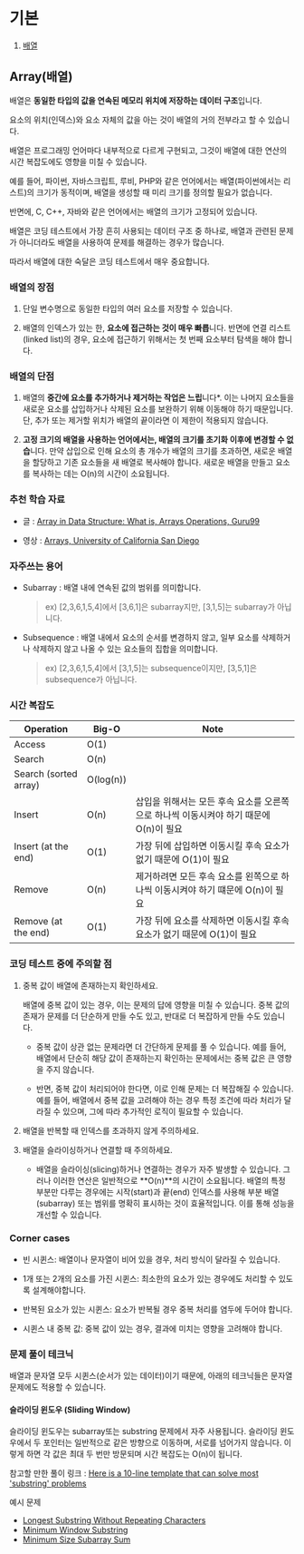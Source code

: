 # 기본

1. [배열](<#Array(배열)>)

## Array(배열)

배열은 **동일한 타입의 값을 연속된 메모리 위치에 저장하는 데이터 구조**입니다.

요소의 위치(인덱스)와 요소 자체의 값을 아는 것이 배열의 거의 전부라고 할 수 있습니다.

배열은 프로그래밍 언어마다 내부적으로 다르게 구현되고, 그것이 배열에 대한 연산의 시간 복잡도에도 영향을 미칠 수 있습니다.

예를 들어, 파이썬, 자바스크립트, 루비, PHP와 같은 언어에서는 배열(파이썬에서는 리스트)의 크기가 동적이며, 배열을 생성할 때 미리 크기를 정의할 필요가 없습니다.

반면에, C, C++, 자바와 같은 언어에서는 배열의 크기가 고정되어 있습니다.

배열은 코딩 테스트에서 가장 흔히 사용되는 데이터 구조 중 하나로, 배열과 관련된 문제가 아니더라도 배열을 사용하여 문제를 해결하는 경우가 많습니다.

따라서 배열에 대한 숙달은 코딩 테스트에서 매우 중요합니다.

### 배열의 장점

1. 단일 변수명으로 동일한 타입의 여러 요소를 저장할 수 있습니다.

2. 배열의 인덱스가 있는 한, **요소에 접근하는 것이 매우 빠릅**니다. 반면에 연결 리스트(linked list)의 경우, 요소에 접근하기 위해서는 첫 번째 요소부터 탐색을 해야 합니다.

### 배열의 단점

1. 배열의 **중간에 요소를 추가하거나 제거하는 작업은 느립**니다\*. 이는 나머지 요소들을 새로운 요소를 삽입하거나 삭제된 요소를 보완하기 위해 이동해야 하기 때문입니다. 단, 추가 또는 제거할 위치가 배열의 끝이라면 이 제한이 적용되지 않습니다.

2. **고정 크기의 배열을 사용하는 언어에서는, 배열의 크기를 초기화 이후에 변경할 수 없습**니다. 만약 삽입으로 인해 요소의 총 개수가 배열의 크기를 초과하면, 새로운 배열을 할당하고 기존 요소들을 새 배열로 복사해야 합니다. 새로운 배열을 만들고 요소를 복사하는 데는 O(n)의 시간이 소요됩니다.

### 추천 학습 자료

- 글 : [Array in Data Structure: What is, Arrays Operations, Guru99](https://www.guru99.com/array-data-structure.html)

- 영상 : [Arrays, University of California San Diego](https://www.coursera.org/lecture/data-structures/arrays-OsBSF)

### 자주쓰는 용어

- Subarray : 배열 내에 연속된 값의 범위를 의미합니다.

  > ex) [2,3,6,1,5,4]에서 [3,6,1]은 subarray지만, [3,1,5]는 subarray가 아닙니다.

- Subsequence : 배열 내에서 요소의 순서를 변경하지 않고, 일부 요소를 삭제하거나 삭제하지 않고 나올 수 있는 요소들의 집합을 의미합니다.
  > ex) [2,3,6,1,5,4]에서 [3,1,5]는 subsequence이지만, [3,5,1]은 subsequence가 아닙니다.

### 시간 복잡도

| Operation | Big-O | Note |
| --- | --- | --- |
| Access | O(1) |  |
| Search | O(n) |  |
| Search (sorted array) | O(log(n)) |  |
| Insert | O(n) | 삽입을 위해서는 모든 후속 요소를 오른쪽으로 하나씩 이동시켜야 하기 때문에 O(n)이 필요 |
| Insert (at the end) | O(1) | 가장 뒤에 삽입하면 이동시킬 후속 요소가 없기 때문에 O(1)이 필요 |
| Remove | O(n) | 제거하려면 모든 후속 요소를 왼쪽으로 하나씩 이동시켜야 하기 떄문에 O(n)이 필요 |
| Remove (at the end) | O(1) | 가장 뒤에 요소를 삭제하면 이동시킬 후속 요소가 없기 때문에 O(1)이 필요 |

### 코딩 테스트 중에 주의할 점

1. 중복 값이 배열에 존재하는지 확인하세요.

   배열에 중복 값이 있는 경우, 이는 문제의 답에 영향을 미칠 수 있습니다. 중복 값의 존재가 문제를 더 단순하게 만들 수도 있고, 반대로 더 복잡하게 만들 수도 있습니다.

   - 중복 값이 상관 없는 문제라면 더 간단하게 문제를 풀 수 있습니다. 예를 들어, 배열에서 단순히 해당 값이 존재하는지 확인하는 문제에서는 중복 값은 큰 영향을 주지 않습니다.

   - 반면, 중복 값이 처리되어야 한다면, 이로 인해 문제는 더 복잡해질 수 있습니다. 예를 들어, 배열에서 중복 값을 고려해야 하는 경우 특정 조건에 따라 처리가 달라질 수 있으며, 그에 따라 추가적인 로직이 필요할 수 있습니다.

2. 배열을 반복할 때 인덱스를 초과하지 않게 주의하세요.

3. 배열을 슬라이싱하거나 연결할 때 주의하세요.

   - 배열을 슬라이싱(slicing)하거나 연결하는 경우가 자주 발생할 수 있습니다. 그러나 이러한 연산은 일반적으로 **O(n)**의 시간이 소요됩니다. 배열의 특정 부분만 다루는 경우에는 시작(start)과 끝(end) 인덱스를 사용해 부분 배열(subarray) 또는 범위를 명확히 표시하는 것이 효율적입니다. 이를 통해 성능을 개선할 수 있습니다.

### Corner cases

- 빈 시퀸스: 배열이나 문자열이 비어 있을 경우, 처리 방식이 달라질 수 있습니다.

- 1개 또는 2개의 요소를 가진 시퀸스: 최소한의 요소가 있는 경우에도 처리할 수 있도록 설계해야합니다.

- 반복된 요소가 있는 시퀸스: 요소가 반복될 경우 중복 처리를 염두에 두어야 합니다.

- 시퀸스 내 중복 값: 중복 값이 있는 경우, 결과에 미치는 영향을 고려해야 합니다.

### 문제 풀이 테크닉

배열과 문자열 모두 시퀸스(순서가 있는 데이터)이기 때문에, 아래의 테크닉들은 문자열 문제에도 적용할 수 있습니다.

#### 슬라이딩 윈도우 (Sliding Window)

슬라이딩 윈도우는 subarray또는 substring 문제에서 자주 사용됩니다. 슬라이딩 윈도우에서 두 포인터는 일반적으로 같은 방향으로 이동하며, 서로를 넘어가지 않습니다. 이렇게 하면 각 값은 최대 두 번만 방문되며 시간 복잡도는 O(n)이 됩니다.

참고할 만한 풀이 링크 : [Here is a 10-line template that can solve most 'substring' problems](https://leetcode.com/problems/minimum-window-substring/solutions/26808/here-is-a-10-line-template-that-can-solve-most-substring-problems/)

예시 문제

- [Longest Substring Without Repeating Characters](https://leetcode.com/problems/longest-substring-without-repeating-characters/)
- [Minimum Window Substring](https://leetcode.com/problems/minimum-window-substring/)
- [Minimum Size Subarray Sum](https://leetcode.com/problems/minimum-size-subarray-sum/description/)
